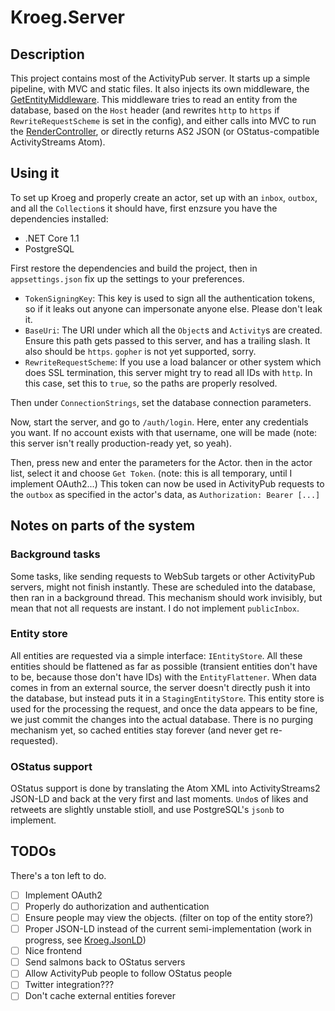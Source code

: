 # Kroeg.Server

## Description
This project contains most of the ActivityPub server. It starts up a simple pipeline, with MVC and static files. It also injects its own middleware, the [GetEntityMiddleware](Middleware/GetEntityMiddleware.cs).
This middleware tries to read an entity from the database, based on the `Host` header (and rewrites `http` to `https` if `RewriteRequestScheme` is set in the config), and either calls into MVC to run the [RenderController](Controllers/RenderController.cs), or directly returns AS2 JSON (or OStatus-compatible ActivityStreams Atom).

## Using it
To set up Kroeg and properly create an actor, set up with an `inbox`, `outbox`, and all the `Collection`s it should have, first enzsure you have the dependencies installed:

 - .NET Core 1.1
 - PostgreSQL

First restore the dependencies and build the project, then in `appsettings.json` fix up the settings to your preferences.

 - `TokenSigningKey`: This key is used to sign all the authentication tokens, so if it leaks out anyone can impersonate anyone else. Please don't leak it.
 - `BaseUri`: The URI under which all the `Object`s and `Activity`s are created. Ensure this path gets passed to this server, and has a trailing slash. It also should be `https`. `gopher` is not yet supported, sorry.
 - `RewriteRequestScheme`: If you use a load balancer or other system which does SSL termination, this server might try to read all IDs with `http`. In this case, set this to `true`, so the paths are properly resolved.

Then under `ConnectionStrings`, set the database connection parameters.

Now, start the server, and go to `/auth/login`. Here, enter any credentials you want. If no account exists with that username, one will be made (note: this server isn't really production-ready yet, so yeah).

Then, press new and enter the parameters for the Actor. then in the actor list, select it and choose `Get Token`. (note: this is all temporary, until I implement OAuth2...) This token can now be used in ActivityPub requests to the `outbox` as specified in the actor's data, as `Authorization: Bearer [...]`

## Notes on parts of the system
### Background tasks
Some tasks, like sending requests to WebSub targets or other ActivityPub servers, might not finish instantly. These are scheduled into the database, then ran in a background thread. This mechanism should work invisibly, but mean that not all requests are instant. I do not implement `publicInbox`.

### Entity store
All entities are requested via a simple interface: `IEntityStore`. All these entities should be flattened as far as possible (transient entities don't have to be, because those don't have IDs) with the `EntityFlattener`.
When data comes in from an external source, the server doesn't directly push it into the database, but instead puts it in a `StagingEntityStore`. This entity store is used for the processing the request, and once the data appears to be fine, we just commit the changes into the actual database. There is no purging mechanism yet, so cached entities stay forever (and never get re-requested).

### OStatus support
OStatus support is done by translating the Atom XML into ActivityStreams2 JSON-LD and back at the very first and last moments. `Undo`s of likes and retweets are slightly unstable stioll, and use PostgreSQL's `jsonb` to implement.

## TODOs
There's a ton left to do.

- [ ] Implement OAuth2
- [ ] Properly do authorization and authentication
- [ ] Ensure people may view the objects. (filter on top of the entity store?)
- [ ] Proper JSON-LD instead of the current semi-implementation (work in progress, see [Kroeg.JsonLD](../Kroeg.JsonLD))
- [ ] Nice frontend
- [ ] Send salmons back to OStatus servers
- [ ] Allow ActivityPub people to follow OStatus people
- [ ] Twitter integration???
- [ ] Don't cache external entities forever